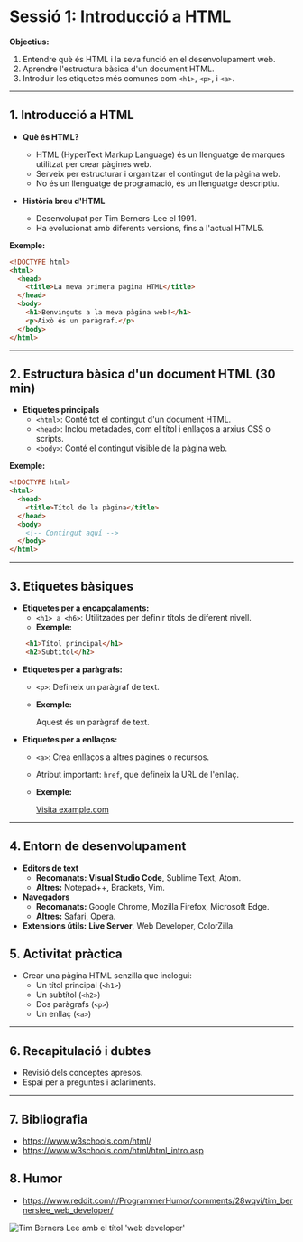 # Sessió 1: Introducció a HTML

**Objectius:**
1. Entendre què és HTML i la seva funció en el desenvolupament web.
2. Aprendre l'estructura bàsica d'un document HTML.
3. Introduir les etiquetes més comunes com `<h1>`, `<p>`, i `<a>`.

---

## 1. Introducció a HTML
- **Què és HTML?**
  - HTML (HyperText Markup Language) és un llenguatge de marques utilitzat per crear pàgines web.
  - Serveix per estructurar i organitzar el contingut de la pàgina web.
  - No és un llenguatge de programació, és un llenguatge descriptiu.
  
- **Història breu d'HTML**
  - Desenvolupat per Tim Berners-Lee el 1991.
  - Ha evolucionat amb diferents versions, fins a l'actual HTML5.

**Exemple:**

```html
<!DOCTYPE html>  
<html>  
  <head>  
    <title>La meva primera pàgina HTML</title>  
  </head>  
  <body>  
    <h1>Benvinguts a la meva pàgina web!</h1>  
    <p>Això és un paràgraf.</p>  
  </body>  
</html>
```

---

## 2. Estructura bàsica d'un document HTML (30 min)
- **Etiquetes principals**
  - `<html>`: Conté tot el contingut d'un document HTML.
  - `<head>`: Inclou metadades, com el títol i enllaços a arxius CSS o scripts.
  - `<body>`: Conté el contingut visible de la pàgina web.
  
**Exemple:**

```html
<!DOCTYPE html>  
<html>  
  <head>  
    <title>Títol de la pàgina</title>  
  </head>  
  <body>  
    <!-- Contingut aquí -->  
  </body>  
</html>
```

---

## 3. Etiquetes bàsiques
- **Etiquetes per a encapçalaments:**
  - `<h1> a <h6>`: Utilitzades per definir títols de diferent nivell.
  - **Exemple:**

```html
    <h1>Títol principal</h1>  
    <h2>Subtítol</h2>
```

- **Etiquetes per a paràgrafs:**
  - `<p>`: Defineix un paràgraf de text.
  - **Exemple:**

    <p>Aquest és un paràgraf de text.</p>

- **Etiquetes per a enllaços:**
  - `<a>`: Crea enllaços a altres pàgines o recursos.
  - Atribut important: `href`, que defineix la URL de l'enllaç.
  - **Exemple:**

    <a href="https://www.example.com">Visita example.com</a>

---

## 4. Entorn de desenvolupament
- **Editors de text**
  - **Recomanats:** **Visual Studio Code**, Sublime Text, Atom.
  - **Altres:** Notepad++, Brackets, Vim.
- **Navegadors**
  - **Recomanats:** Google Chrome, Mozilla Firefox, Microsoft Edge.
  - **Altres:** Safari, Opera.
- **Extensions útils:** **Live Server**, Web Developer, ColorZilla.

## 5. Activitat pràctica
- Crear una pàgina HTML senzilla que inclogui:
  - Un títol principal (`<h1>`)
  - Un subtítol (`<h2>`)
  - Dos paràgrafs (`<p>`)
  - Un enllaç (`<a>`)

---

## 6. Recapitulació i dubtes
- Revisió dels conceptes apresos.
- Espai per a preguntes i aclariments.

---

## 7. Bibliografia

- https://www.w3schools.com/html/
- https://www.w3schools.com/html/html_intro.asp

## 8. Humor

- https://www.reddit.com/r/ProgrammerHumor/comments/28wqvi/tim_bernerslee_web_developer/

![Tim Berners Lee amb el títol 'web developer'](https://pbs.twimg.com/media/Bp2GVC2CQAAH4uN.jpg)
